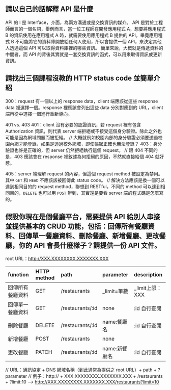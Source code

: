 ## 請以自己的話解釋 API 是什麼

API 的 I 是 Interface，介面，為兩方溝通或是交換資訊的媒介。
API 是對於工程師而言的一個名詞，舉例而言，當一位工程師在開發應用程式 A，想要將應用程式 B 的資訊使用在應用程式 A 時，就需要使用應用程式 B 提供的 API。畢竟應用程式 B 不可能將它的資料庫開放給任何人使用，所以會提供一個 API，來決定其他人透過這個 API 可以取得資料庫裡的哪些資訊。
簡單來說，大概就是傳遞資料的中間者，而 API 的背後其實就是一套交換資訊的函式，可以用來取得資訊或更新資訊。


## 請找出三個課程沒教的 HTTP status code 並簡單介紹

300：request 有一個以上的 response data，client 端應該從這些 response data 裡選擇一個。response 裡應該會列出這些 data 分別對應到的 URL，client 端再從中選擇一個進行重新導向。

401 vs. 403
401：client 沒有必要的認證資訊，若 request 裡有包含 Authorization 資訊，則代表 server 端拒絕或不接受這個身分驗證。除此之外也可能是因為網域問題而被拒絕。 // 大概就例如校園內部的身分驗證必須要透過校園內網才能登錄，如果是透過校外網域，即使帳密正確也無法登錄？ 
403：身分驗證也許是正確的，但 server 仍然拒絕執行這個 request。 // 跟 404 不同的是，403 應該會在 response 裡敘述為何拒絕的原因，不然就直接給個 404 就好惹。

405：server 端理解 request 的內容，但這個 request method 被設定為禁用。其中 `GET` 和 `HEAD` 不應該該被回傳此 status code。 // 解決方法應該是換一個可以達到相同目的的 request method，聯想到 RESTful，不同的 method 可以達到相同目的，`DELETE` 也可以用 `POST` 辦到，其實還是要看 server 端的程式碼是怎麼寫的。


## 假設你現在是個餐廳平台，需要提供 API 給別人串接並提供基本的 CRUD 功能，包括：回傳所有餐廳資料、回傳單一餐廳資料、刪除餐廳、新增餐廳、更改餐廳，你的 API 會長什麼樣子？請提供一份 API 文件。

root URL：http://XXX.XXXXXXXX.XXXXXXX.XXX

|    function    | HTTP method |       path       |   parameter   |   description   |
|:---------------|:------------|:-----------------|:--------------|:----------------|
|回傳所有餐廳資料| GET         | /restaurants     | _limit=筆數   | _limit上限：XXX |
|回傳單一餐廳資料| GET         | /restaurants/:id | none          | :id 自行查閱    |
|刪除餐廳        | DELETE      | /restaurants/:id | name:餐廳名   | :id 自行查閱    |
|新增餐廳        | POST        | /restaurants     | none          |                 |
|更改餐廳        | PATCH       | /restaurants/:id | name:新餐廳名 | :id 自行查閱    |


// URL：通訊協定 + DNS 網域名稱（到此通常為提供之 root URL）+ path + ?parameter
// 例子：http:// + XXX.XXXXXXXX.XXXXXXX.XXX + /restaurants + ?limit:10 --> http://XXX.XXXXXXXX.XXXXXXX.XXX/restaurants?limit=10
